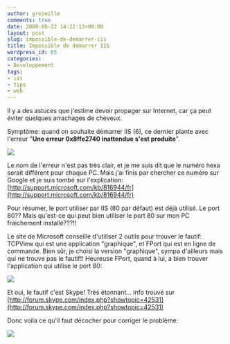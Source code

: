 ```yaml
---
author: grozeille
comments: true
date: 2008-06-22 14:22:13+00:00
layout: post
slug: impossible-de-demarrer-iis
title: Impossible de démarrer IIS
wordpress_id: 65
categories:
- Developpement
tags:
- iss
- tips
- web
---
```


Il y a des astuces que j'estime devoir propager sur Internet, car ça peut éviter quelques arrachages de cheveux.

Symptôme: quand on souhaite démarrer IIS (6), ce dernier plante avec l'erreur "**Une erreur 0x8ffe2740 inattendue s'est produite**".

[![](http://grozeille.files.wordpress.com/2008/06/cannotstartiis2.jpg)](http://grozeille.files.wordpress.com/2008/06/cannotstartiis2.jpg)

<!-- more -->

Le nom de l'erreur n'est pas très clair, et je me suis dit que le numéro hexa serait différent pour chaque PC. Mais j'ai finis par chercher ce numéro sur Google et je suis tombé sur l'explication: [http://support.microsoft.com/kb/816944/fr](http://support.microsoft.com/kb/816944/fr)

Pour résumer, le port utiliser par IIS (80 par défaut) est déjà utilisé.
Le port 80?? Mais qu'est-ce qui peut bien utiliser le port 80 sur mon PC fraichement installé???!!

Le site de Microsoft conseille d'utiliser 2 outils pour trouver le fautif: TCPView qui est une application "graphique", et FPort qui est en ligne de commande. Bien sûr, je choisi la version "graphique", sympa d'ailleurs mais qui ne trouve pas le fautif!!
Heureuse FPort, quand à lui, a bien trouver l'application qui utilise le port 80:

[![](http://grozeille.files.wordpress.com/2008/06/skypeport801.jpg)](http://grozeille.files.wordpress.com/2008/06/skypeport801.jpg)

Et oui, le fautif c'est Skype! Très étonnant... info trouvé sur [http://forum.skype.com/index.php?showtopic=42531](http://forum.skype.com/index.php?showtopic=42531)

Donc voila ce qu'il faut décocher pour corriger le problème:

[![](http://grozeille.files.wordpress.com/2008/06/skypeport80config2.jpg)](http://grozeille.files.wordpress.com/2008/06/skypeport80config2.jpg)
